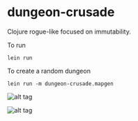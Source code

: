 dungeon-crusade
===============

Clojure rogue-like focused on immutability.

To run

    lein run

To create a random dungeon

    lein run -m dungeon-crusade.mapgen

![alt tag](https://raw.github.com/aaron-santos/dungeon-crusade/master/images/screenshot-0.png)

![alt tag](https://raw.github.com/aaron-santos/dungeon-crusade/master/images/random-0.png)

